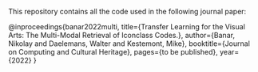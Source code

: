 This repository contains all the code used in the following journal paper:

@inproceedings{banar2022multi, title={Transfer Learning for the Visual Arts: The Multi-Modal Retrieval of Iconclass Codes.}, author={Banar, Nikolay and Daelemans, Walter and Kestemont, Mike}, booktitle={Journal on Computing and Cultural Heritage}, pages={to be published}, year={2022} }
